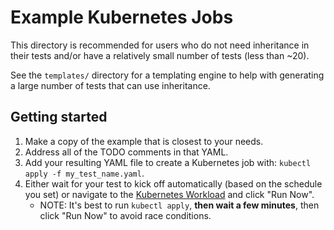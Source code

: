 # Example Kubernetes Jobs

This directory is recommended for users who do not need inheritance in their
tests and/or have a relatively small number of tests (less than ~20).

See the `templates/` directory for a templating engine to help with generating
a large number of tests that can use inheritance.


## Getting started

1. Make a copy of the example that is closest to your needs.
2. Address all of the TODO comments in that YAML.
3. Add your resulting YAML file to create a Kubernetes job with: `kubectl apply -f my_test_name.yaml`.
4. Either wait for your test to kick off automatically (based on the schedule you
  set) or navigate to the [Kubernetes Workload](https://console.cloud.google.com/kubernetes/workload) and click "Run Now".
    * NOTE: It's best to run `kubectl apply`, **then wait a few minutes**, then click "Run Now" to avoid race conditions.
